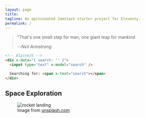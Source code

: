 ```yaml
---
layout: page
title:
tagline: An opinionated Jamstack starter project for Eleventy.
permalink: /
---
```


> "That's one small step for man, one giant leap for mankind
>
> --<cite>Neil Armstrong</cite>

```html
<!-- AlpineJS -->
<div x-data="{ search: '' }">
  <input type="text" x-model="search" />

  Searching for: <span x-text="search"></span>
</div>
```

## Space Exploration

<figure>
  <img
    src="/assets/images/spacex/testing.jpeg"
    alt="rocket landing"
  />
  <figcaption>
    Image from
    <a href="https://unsplash.com/photos/MEW1f-yu2KI" target="_blank">unsplash.com</a>
  </figcaption>
</figure>
